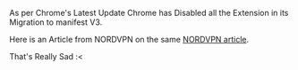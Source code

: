 As per Chrome's Latest Update Chrome has Disabled all the Extension in its Migration to manifest V3.

Here is an Article from NORDVPN on the same  [NORDVPN article](https://nordvpn.com/blog/manifest-v3-ad-blockers/).

That's Really Sad :<
